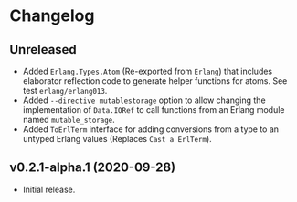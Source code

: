 # Changelog

## Unreleased

- Added `Erlang.Types.Atom` (Re-exported from `Erlang`) that includes elaborator
  reflection code to generate helper functions for atoms. See test `erlang/erlang013`.
- Added `--directive mutablestorage` option to allow changing the implementation of
  `Data.IORef` to call functions from an Erlang module named `mutable_storage`.
- Added `ToErlTerm` interface for adding conversions from a type to an untyped
  Erlang values (Replaces `Cast a ErlTerm`).


## v0.2.1-alpha.1 (2020-09-28)

- Initial release.
